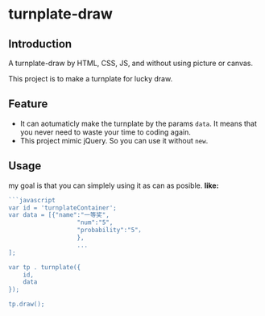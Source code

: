 # turnplate-draw

## Introduction

A turnplate-draw by HTML, CSS, JS, and without using picture or canvas.

This project is to make a turnplate for lucky draw.

## Feature

+   It can aotumaticly make the turnplate by the params `data`. It means that you never need to waste your time to coding again.
+   This project mimic jQuery. So you can use it without `new`.

## Usage

my goal is that you can simplely using it as can as posible. **like:**

```javascript
```javascript
var id = 'turnplateContainer';
var data = [{"name":"一等奖",
                   "num":"5",
                   "probability":"5"，
                   },
                   ...
];

var tp . turnplate({
    id,
    data
});

tp.draw();
```
